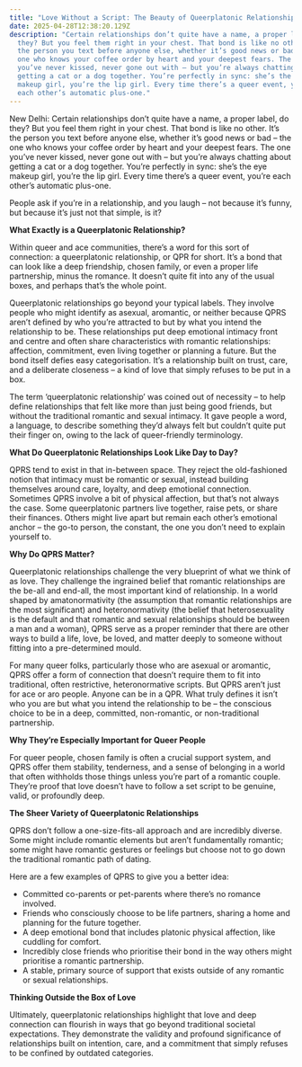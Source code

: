 ```yaml
---
title: "Love Without a Script: The Beauty of Queerplatonic Relationships"
date: 2025-04-28T12:38:20.129Z
description: "Certain relationships don’t quite have a name, a proper label, do
  they? But you feel them right in your chest. That bond is like no other. It’s
  the person you text before anyone else, whether it’s good news or bad – the
  one who knows your coffee order by heart and your deepest fears. The one
  you’ve never kissed, never gone out with – but you’re always chatting about
  getting a cat or a dog together. You’re perfectly in sync: she’s the eye
  makeup girl, you’re the lip girl. Every time there’s a queer event, you’re
  each other’s automatic plus-one."
---
```



New Delhi: Certain relationships don’t quite have a name, a proper label, do they? But you feel them right in your chest. That bond is like no other. It’s the person you text before anyone else, whether it’s good news or bad – the one who knows your coffee order by heart and your deepest fears. The one you’ve never kissed, never gone out with – but you’re always chatting about getting a cat or a dog together. You’re perfectly in sync: she’s the eye makeup girl, you’re the lip girl. Every time there’s a queer event, you’re each other’s automatic plus-one. 

People ask if you’re in a relationship, and you laugh – not because it’s funny, but because it’s just not that simple, is it?

**What Exactly is a Queerplatonic Relationship?**

Within queer and ace communities, there’s a word for this sort of connection: a queerplatonic relationship, or QPR for short. It’s a bond that can look like a deep friendship, chosen family, or even a proper life partnership, minus the romance. It doesn’t quite fit into any of the usual boxes, and perhaps that’s the whole point.

Queerplatonic relationships go beyond your typical labels. They involve people who might identify as asexual, aromantic, or neither because QPRS aren’t defined by who you’re attracted to but by what you intend the relationship to be. These relationships put deep emotional intimacy front and centre and often share characteristics with romantic relationships: affection, commitment, even living together or planning a future. But the bond itself defies easy categorisation. It’s a relationship built on trust, care, and a deliberate closeness – a kind of love that simply refuses to be put in a box.

The term ‘queerplatonic relationship’ was coined out of necessity – to help define relationships that felt like more than just being good friends, but without the traditional romantic and sexual intimacy. It gave people a word, a language, to describe something they’d always felt but couldn’t quite put their finger on, owing to the lack of queer-friendly terminology.

**What Do Queerplatonic Relationships Look Like Day to Day?**

QPRS tend to exist in that in-between space. They reject the old-fashioned notion that intimacy must be romantic or sexual, instead building themselves around care, loyalty, and deep emotional connection. Sometimes QPRS involve a bit of physical affection, but that’s not always the case. Some queerplatonic partners live together, raise pets, or share their finances. Others might live apart but remain each other’s emotional anchor – the go-to person, the constant, the one you don’t need to explain yourself to.

**Why Do QPRS Matter?**

Queerplatonic relationships challenge the very blueprint of what we think of as love. They challenge the ingrained belief that romantic relationships are the be-all and end-all, the most important kind of relationship. In a world shaped by amatonormativity (the assumption that romantic relationships are the most significant) and heteronormativity (the belief that heterosexuality is the default and that romantic and sexual relationships should be between a man and a woman), QPRS serve as a proper reminder that there are other ways to build a life, love, be loved, and matter deeply to someone without fitting into a pre-determined mould.

For many queer folks, particularly those who are asexual or aromantic, QPRS offer a form of connection that doesn’t require them to fit into traditional, often restrictive, heteronormative scripts. But QPRS aren’t just for ace or aro people. Anyone can be in a QPR. What truly defines it isn’t who you are but what you intend the relationship to be – the conscious choice to be in a deep, committed, non-romantic, or non-traditional partnership.

**Why They’re Especially Important for Queer People**

For queer people, chosen family is often a crucial support system, and QPRS offer them stability, tenderness, and a sense of belonging in a world that often withholds those things unless you’re part of a romantic couple. They’re proof that love doesn’t have to follow a set script to be genuine, valid, or profoundly deep.

**The Sheer Variety of Queerplatonic Relationships**

QPRS don’t follow a one-size-fits-all approach and are incredibly diverse. Some might include romantic elements but aren’t fundamentally romantic; some might have romantic gestures or feelings but choose not to go down the traditional romantic path of dating.

Here are a few examples of QPRS to give you a better idea:

* Committed co-parents or pet-parents where there’s no romance involved.
* Friends who consciously choose to be life partners, sharing a home and planning for the future together.
* A deep emotional bond that includes platonic physical affection, like cuddling for comfort.
* Incredibly close friends who prioritise their bond in the way others might prioritise a romantic partnership.
* A stable, primary source of support that exists outside of any romantic or sexual relationships.

**Thinking Outside the Box of Love**

Ultimately, queerplatonic relationships highlight that love and deep connection can flourish in ways that go beyond traditional societal expectations. They demonstrate the validity and profound significance of relationships built on intention, care, and a commitment that simply refuses to be confined by outdated categories.